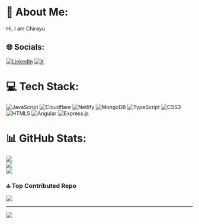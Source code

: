 # 💫 About Me:
Hi, I am Chirayu


## 🌐 Socials:
[![LinkedIn](https://img.shields.io/badge/LinkedIn-%230077B5.svg?logo=linkedin&logoColor=white)](https://linkedin.com/in/https://www.linkedin.com/in/chirayu-p-33482a203/) [![X](https://img.shields.io/badge/X-black.svg?logo=X&logoColor=white)](https://x.com/_chirayup) 

# 💻 Tech Stack:
![JavaScript](https://img.shields.io/badge/javascript-%23323330.svg?style=for-the-badge&logo=javascript&logoColor=%23F7DF1E) ![Cloudflare](https://img.shields.io/badge/Cloudflare-F38020?style=for-the-badge&logo=Cloudflare&logoColor=white) ![Netlify](https://img.shields.io/badge/netlify-%23000000.svg?style=for-the-badge&logo=netlify&logoColor=#00C7B7) ![MongoDB](https://img.shields.io/badge/MongoDB-%234ea94b.svg?style=for-the-badge&logo=mongodb&logoColor=white) ![TypeScript](https://img.shields.io/badge/typescript-%23007ACC.svg?style=for-the-badge&logo=typescript&logoColor=white) ![CSS3](https://img.shields.io/badge/css3-%231572B6.svg?style=for-the-badge&logo=css3&logoColor=white) ![HTML5](https://img.shields.io/badge/html5-%23E34F26.svg?style=for-the-badge&logo=html5&logoColor=white) ![Angular](https://img.shields.io/badge/angular-%23DD0031.svg?style=for-the-badge&logo=angular&logoColor=white) ![Express.js](https://img.shields.io/badge/express.js-%23404d59.svg?style=for-the-badge&logo=express&logoColor=%2361DAFB)
# 📊 GitHub Stats:
![](https://github-readme-stats.vercel.app/api?username=chirayu16&theme=dark&hide_border=false&include_all_commits=false&count_private=false)<br/>
![](https://github-readme-streak-stats.herokuapp.com/?user=chirayu16&theme=dark&hide_border=false)<br/>
![](https://github-readme-stats.vercel.app/api/top-langs/?username=chirayu16&theme=dark&hide_border=false&include_all_commits=false&count_private=false&layout=compact)

### 🔝 Top Contributed Repo
![](https://github-contributor-stats.vercel.app/api?username=chirayu16&limit=5&theme=dark&combine_all_yearly_contributions=true)

---
[![](https://visitcount.itsvg.in/api?id=chirayu16&icon=0&color=0)](https://visitcount.itsvg.in)

<!-- Proudly created with GPRM ( https://gprm.itsvg.in ) -->
